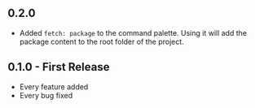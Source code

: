 ## 0.2.0
* Added `fetch: package` to the command palette. Using it will add the package content to the root folder of the project.

## 0.1.0 - First Release
* Every feature added
* Every bug fixed

